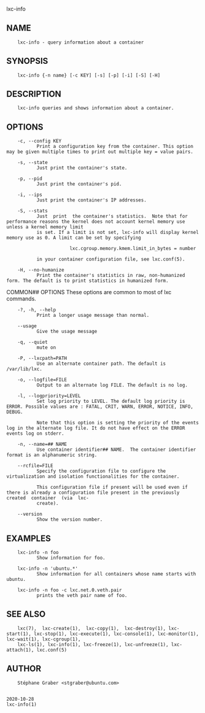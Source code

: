   lxc-info
 
## NAME
        lxc-info - query information about a container
 
## SYNOPSIS
        lxc-info {-n name} [-c KEY] [-s] [-p] [-i] [-S] [-H]
 
## DESCRIPTION
        lxc-info queries and shows information about a container.
 
## OPTIONS
        -c, --config KEY
               Print a configuration key from the container. This option may be given multiple times to print out multiple key = value pairs.
 
        -s, --state
               Just print the container's state.
 
        -p, --pid
               Just print the container's pid.
 
        -i, --ips
               Just print the container's IP addresses.
 
        -S, --stats
               Just  print  the container's statistics.  Note that for performance reasons the kernel does not account kernel memory use unless a kernel memory limit
               is set. If a limit is not set, lxc-info will display kernel memory use as 0. A limit can be set by specifying
 
                           lxc.cgroup.memory.kmem.limit_in_bytes = number
 
               in your container configuration file, see lxc.conf(5).
 
        -H, --no-humanize
               Print the container's statistics in raw, non-humanized form. The default is to print statistics in humanized form.
 
 COMMON## OPTIONS
        These options are common to most of lxc commands.
 
        -?, -h, --help
               Print a longer usage message than normal.
 
        --usage
               Give the usage message
 
        -q, --quiet
               mute on
 
        -P, --lxcpath=PATH
               Use an alternate container path. The default is /var/lib/lxc.
 
        -o, --logfile=FILE
               Output to an alternate log FILE. The default is no log.
 
        -l, --logpriority=LEVEL
               Set log priority to LEVEL. The default log priority is ERROR. Possible values are : FATAL, CRIT, WARN, ERROR, NOTICE, INFO, DEBUG.
 
               Note that this option is setting the priority of the events log in the alternate log file. It do not have effect on the ERROR events log on stderr.
 
        -n, --name=## NAME
               Use container identifier## NAME.  The container identifier format is an alphanumeric string.
 
        --rcfile=FILE
               Specify the configuration file to configure the virtualization and isolation functionalities for the container.
 
               This configuration file if present will be used even if there is already a configuration file present in the previously created  container  (via  lxc-
               create).
 
        --version
               Show the version number.
 
## EXAMPLES
        lxc-info -n foo
               Show information for foo.
 
        lxc-info -n 'ubuntu.*'
               Show information for all containers whose name starts with ubuntu.
 
        lxc-info -n foo -c lxc.net.0.veth.pair
               prints the veth pair name of foo.
 
## SEE ALSO
        lxc(7),  lxc-create(1),  lxc-copy(1),  lxc-destroy(1), lxc-start(1), lxc-stop(1), lxc-execute(1), lxc-console(1), lxc-monitor(1), lxc-wait(1), lxc-cgroup(1),
        lxc-ls(1), lxc-info(1), lxc-freeze(1), lxc-unfreeze(1), lxc-attach(1), lxc.conf(5)
 
## AUTHOR
        Stéphane Graber <stgraber@ubuntu.com>
 
                                                                              2020-10-28                                                                  lxc-info(1)
